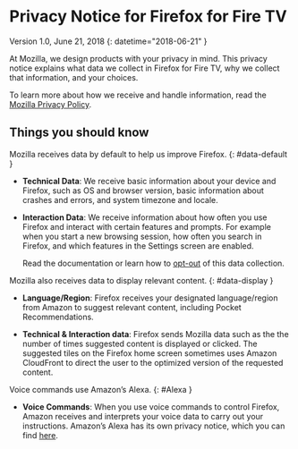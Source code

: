 
# Privacy Notice for Firefox for Fire TV

Version 1.0, June 21, 2018
{: datetime="2018-06-21" }

At Mozilla, we design products with your privacy in mind. This privacy notice explains what data we collect in Firefox for Fire TV, why we collect that information, and your choices.

To learn more about how we receive and handle information, read the [Mozilla Privacy Policy](https://www.mozilla.org/privacy/).

## Things you should know 

Mozilla receives data by default to help us improve Firefox. 
{: #data-default }

* **Technical Data**: We receive basic information about your device and Firefox, such as OS and browser version, basic information about crashes and errors, and system timezone and locale.

* **Interaction Data**: We receive information about how often you use Firefox and interact with certain features and prompts. For example when you start a new browsing session, how often you search in Firefox, and which features in the Settings screen are enabled.

    Read the documentation or learn how to [opt-out](https://support.mozilla.org/kb/send-usage-data-firefox-mobile-devices) of this data collection.

Mozilla also receives data to display relevant content. 
{: #data-display }

* **Language/Region**: Firefox receives your designated language/region from Amazon to suggest relevant content, including Pocket Recommendations.

* **Technical & Interaction data**: Firefox sends Mozilla data such as the the number of times suggested content is displayed or clicked. The suggested tiles on the Firefox home screen sometimes uses Amazon CloudFront to direct the user to the optimized version of the requested content. 

Voice commands use Amazon’s Alexa. 
{: #Alexa }

* **Voice Commands**: When you use voice commands to control Firefox, Amazon receives and interprets your voice data to carry out your instructions. Amazon’s Alexa has its own privacy notice, which you can find [here](https://www.alexa.com/help/privacy).  
